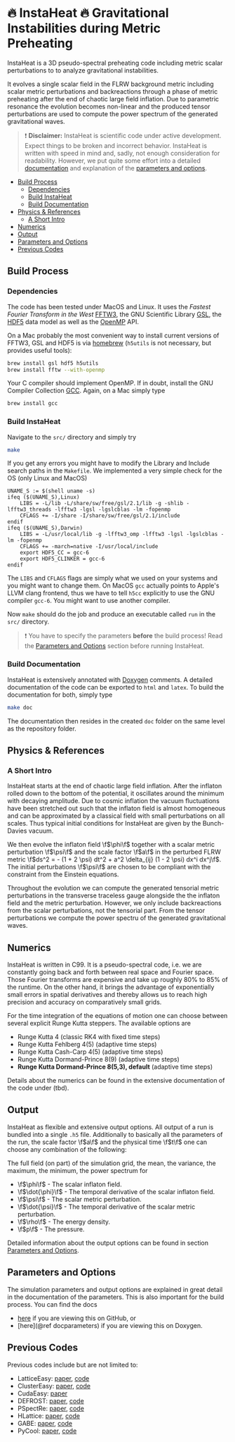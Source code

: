 # :fire: InstaHeat :fire: Gravitational **Insta**bilities during Metric Pre**heat**ing

InstaHeat is a 3D pseudo-spectral preheating code including metric scalar perturbations to to analyze gravitational instabilities.

It evolves a single scalar field in the FLRW background metric including scalar metric perturbations and backreactions through a phase of metric preheating after the end of chaotic large field inflation. Due to parametric resonance the evolution becomes non-linear and the produced tensor perturbations are used to compute the power spectrum of the generated gravitational waves.

>:exclamation: **Disclaimer:** InstaHeat is scientific code under active development. Expect things to be broken and incorrect behavior. InstaHeat is written with speed in mind and, sadly, not enough consideration for readability. However, we put quite some effort into a detailed [documentation](#build-documentation) and explanation of the [parameters and options](#parameters-and-options).

<!-- START doctoc generated TOC please keep comment here to allow auto update -->
<!-- DON'T EDIT THIS SECTION, INSTEAD RE-RUN doctoc TO UPDATE -->


- [Build Process](#build-process)
  - [Dependencies](#dependencies)
  - [Build InstaHeat](#build-instaheat)
  - [Build Documentation](#build-documentation)
- [Physics & References](#physics-&-references)
  - [A Short Intro](#a-short-intro)
- [Numerics](#numerics)
- [Output](#output)
- [Parameters and Options](#parameters-and-options)
- [Previous Codes](#previous-codes)

<!-- END doctoc generated TOC please keep comment here to allow auto update -->

## Build Process

### Dependencies

The code has been tested under MacOS and Linux. It uses the _Fastest Fourier Transform in the West_ [FFTW3](http://www.fftw.org/), the GNU Scientific Library [GSL](https://www.gnu.org/software/gsl/), the [HDF5](https://www.hdfgroup.org/HDF5/) data model as well as the [OpenMP](http://openmp.org/wp/) API.

On a Mac probably the most convenient way to install current versions of FFTW3, GSL and HDF5 is via [homebrew](http://brew.sh/) (`h5utils` is not necessary, but provides useful tools):

```sh
brew install gsl hdf5 h5utils
brew install fftw --with-openmp
```

Your C compiler should implement OpenMP. If in doubt, install the GNU Compiler Collection [GCC](https://gcc.gnu.org/). Again, on a Mac simply type

```sh
brew install gcc
```

### Build InstaHeat

Navigate to the `src/` directory and simply try

```sh
make
```

If you get any errors you might have to modify the Library and Include search paths in the `Makefile`. We implemented a very simple check for the OS (only Linux and MacOS)

```make
UNAME_S := $(shell uname -s)
ifeq ($(UNAME_S),Linux)
    LIBS = -L/lib -L/share/sw/free/gsl/2.1/lib -g -shlib -lfftw3_threads -lfftw3 -lgsl -lgslcblas -lm -fopenmp
    CFLAGS += -I/share -I/share/sw/free/gsl/2.1/include
endif
ifeq ($(UNAME_S),Darwin)
    LIBS = -L/usr/local/lib -g -lfftw3_omp -lfftw3 -lgsl -lgslcblas -lm -fopenmp
    CFLAGS += -march=native -I/usr/local/include
    export HDF5_CC = gcc-6
    export HDF5_CLINKER = gcc-6
endif
```

The `LIBS` and `CFLAGS` flags are simply what we used on your systems and you might want to change them. On MacOS `gcc` actually points to Apple's LLVM clang frontend, thus we have to tell `h5cc` explicitly to use the GNU compiler `gcc-6`. You might want to use another compiler.

Now `make` should do the job and produce an executable called `run` in the `src/` directory.

>:exclamation: You have to specify the parameters **before** the build process! Read the [Parameters and Options](#parameters-and-options) section before running InstaHeat.

### Build Documentation

InstaHeat is extensively annotated with [Doxygen](http://www.stack.nl/~dimitri/doxygen/) comments. A detailed documentation of the code can be exported to `html` and `latex`. To build the documentation for both, simply type

```sh
make doc
```

The documentation then resides in the created `doc` folder on the same level as the repository folder.

## Physics & References

### A Short Intro

InstaHeat starts at the end of chaotic large field inflation. After the inflaton rolled down to the bottom of the potential, it oscillates around the minimum with decaying amplitude. Due to cosmic inflation the vacuum fluctuations have been stretched out such that the inflaton field is almost homogeneous and can be approximated by a classical field with small perturbations on all scales. Thus typical initial conditions for InstaHeat are given by the Bunch-Davies vacuum.

We then evolve the inflaton field \f$\phi\f$ together with a scalar metric perturbation \f$\psi\f$ and the scale factor \f$a\f$ in the perturbed FLRW metric \f$ds^2 = - (1 + 2 \psi) dt^2 + a^2 \delta_{ij} (1 - 2 \psi) dx^i dx^j\f$. The initial perturbations \f$\psi\f$ are chosen to be compliant with the constraint from the Einstein equations.

Throughout the evolution we can compute the generated tensorial metric perturbations in the transverse traceless gauge alongside the the inflaton field and the metric perturbation. However, we only include backreactions from the scalar perturbations, not the tensorial part. From the tensor perturbations we compute the power spectru of the generated gravitational waves.

## Numerics

InstaHeat is written in C99. It is a pseudo-spectral code, i.e. we are constantly going back and forth between real space and Fourier space. Those Fourier transforms are expensive and take up roughly 80% to 85% of the runtime. On the other hand, it brings the advantage of exponentially small errors in spatial derivatives and thereby allows us to reach high precision and accuracy on comparatively small grids.

For the time integration of the equations of motion one can choose between several explicit Runge Kutta steppers. The available options are

* Runge Kutta 4 (classic RK4 with fixed time steps)
* Runge Kutta Fehlberg 4(5) (adaptive time steps)
* Runge Kutta Cash-Carp 4(5) (adaptive time steps)
* Runge Kutta Dormand-Prince 8(9) (adaptive time steps)
* **Runge Kutta Dormand-Prince 8(5,3), default** (adaptive time steps)

Details about the numerics can be found in the extensive documentation of the code under (tbd).

## Output

InstaHeat as flexible and extensive output options. All output of a run is bundled into a single `.h5` file. Additionally to basically all the parameters of the run, the scale factor \f$a\f$ and the physical time \f$t\f$ one can choose any combination of the following:

The full field (on part) of the simulation grid, the mean, the variance, the maximum, the minimum, the power spectrum for

* \f$\phi\f$ - The scalar inflaton field.
* \f$\dot{\phi}\f$ - The temporal derivative of the scalar inflaton field.
* \f$\psi\f$ - The scalar metric perturbation.
* \f$\dot{\psi}\f$ - The temporal derivative of the scalar metric perturbation.
* \f$\rho\f$ - The energy density.
* \f$p\f$ - The pressure.

Detailed information about the output options can be found in section [Parameters and Options](#parameters-and-options).

## Parameters and Options

The simulation parameters and output options are explained in great detail in the documentation of the parameters. This is also important for the build process. You can find the docs

* [here](doc_parameters.md) if you are viewing this on GitHub, or
* [here](@ref docparameters) if you are viewing this on Doxygen.

## Previous Codes

Previous codes include but are not limited to:

* LatticeEasy: [paper](http://arxiv.org/abs/hep-ph/0011159), [code](http://felderbooks.com/latticeeasy/index)
* ClusterEasy: [paper](http://arxiv.org/abs/0712.0813), [code](http://www.felderbooks.com/latticeeasy/index)
* CudaEasy: [paper](http://arxiv.org/abs/0911.5692)
* DEFROST: [paper](http://arxiv.org/abs/0809.4904), [code](http://www.sfu.ca/physics/cosmology/defrost/)
* PSpectRe: [paper](http://arxiv.org/abs/1005.1921), [code](http://cosmology.auckland.ac.nz/2011/10/16/pspectre/)
* HLattice: [paper](http://arxiv.org/abs/1102.0227), [code](http://www.cita.utoronto.ca/~zqhuang/hlat/)
* GABE: [paper](http://arxiv.org/abs/1305.0561), [code](http://cosmo.kenyon.edu/gabe.html)
* PyCool: [paper](http://arxiv.org/abs/1201.5029), [code](https://github.com/jtksai/PyCOOL)
